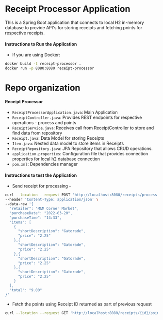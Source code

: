 # Receipt Processor Application
This is a Spring Boot application that connects to local H2 in-memory database to provide API's for storing receipts and fetching points for respective receipts.

#### Instructions to Run the Application
* If you are using Docker: 

```sh
docker build -t receipt-processor . 
docker run -p 8080:8080 receipt-processor   
```
# Repo organization

#### Receipt Processor
* `ReceiptProcessorApplication.java`: Main Application
* `ReceiptController.java`: Provides REST endpoints for respective operations - process and points
* `ReceiptService.java`: Receives call from ReceiptController to store and find data from repository
* `Receipt.java`: Data Model for storing Receipts
* `Item.java`: Nested data model to store items in Receipts
* `ReceiptRepository.java`: JPA Repository that allows CRUD operations.
* `application.properties`: Configuration file that provides connection properties for local h2 database connection
* `pom.xml`: Dependencies manager

#### Instructions to test the Application

* Send receipt for processing - 
```sh
curl --location --request POST 'http://localhost:8080/receipts/process' \
--header 'Content-Type: application/json' \
--data-raw '{
  "retailer": "M&M Corner Market",
  "purchaseDate": "2022-03-20",
  "purchaseTime": "14:33",
  "items": [
    {
      "shortDescription": "Gatorade",
      "price": "2.25"
    },{
      "shortDescription": "Gatorade",
      "price": "2.25"
    },{
      "shortDescription": "Gatorade",
      "price": "2.25"
    },{
      "shortDescription": "Gatorade",
      "price": "2.25"
    }
  ],
  "total": "9.00"
}' 
```
* Fetch the points using Receipt ID returned as part of previous request
```sh
curl --location --request GET 'http://localhost:8080/receipts/{id}/points'
```
